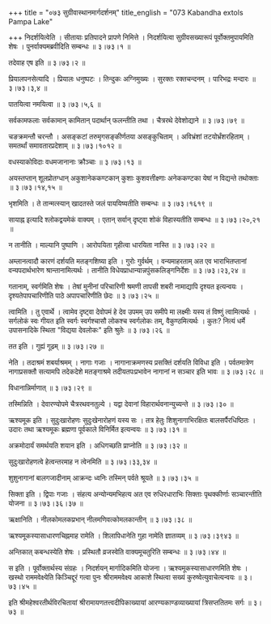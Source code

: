 +++
title = "०७३ सुग्रीवास्थानमार्गदर्शनम्"
title_english = "073 Kabandha extols Pampa Lake"

+++
निदर्शयित्वेति । सीतायाः प्रतिपादने प्रापणे निमित्ते । निदर्शयित्वा सुग्रीवसख्यारूपं पूर्वोक्तमुपायमिति शेषः । पुनर्वाक्यमब्रवीदिति सम्बन्धः  ॥  ३।७३।१ ॥   

  

तदेवाह एष इति  ॥  ३।७३।२ ॥   

  

प्रियालपनसेत्यादि । प्रियालः धनुष्पटः । तिन्दुकः अग्निमुख्यः । सुरक्तः रक्तचन्दनम् । पारिभद्रः मन्दारः  ॥  ३।७३।३,४ ॥   

  

पातयित्वा नमयित्वा  ॥  ३।७३।५,६ ॥   

  

सर्वकामफलाः सर्वकामान् कामितान् पदार्थान् फलन्तीति तथा । चैत्ररथे देवेशोद्याने  ॥  ३।७३।७९ ॥   

  

चङक्रमन्तौ चरन्तौ । असङ्कटां तरुमृगसङ्कीर्णतया असङ्कुचिताम् । अविभ्रंशां तटयोर्भ्रंशरहिताम् । समतर्थां समावतारप्रदेशाम्  ॥  ३।७३।१०१२ ॥   

  

वधस्याकोविदाः वधमजानानाः क्रौञ्चाः  ॥  ३।७३।१३ ॥   

  

अयस्तप्तान् शूलप्रोतग्धान् अकुशानेककण्टकान् कुशाः कुशवत्तीक्ष्णाः अनेककण्टका येषां न विद्यन्ते तथोक्ताः  ॥  ३।७३।१४,१५ ॥   

  

भृशमिति । ते तान्मत्स्यान् खादतस्ते जलं पाययिष्यतीति सम्बन्धः  ॥  ३।७३।१६१९ ॥   

  

सायाह्न इत्यादि श्लोकद्वयमेकं वाक्यम् । एतान् सर्वान् दृष्ट्वा शोकं विहास्यतीति सम्बन्धः  ॥  ३।७३।२०,२१ ॥   

  

न तानीति । माल्यानि पुष्पाणि । आरोपयिता गृहीत्वा धारयिता नास्ति  ॥  ३।७३।२२ ॥   

  

अम्लानत्वादौ कारणं दर्शयति मतङ्गशिष्या इति । गुरोः गुर्वर्थम् । वन्यमाहरताम् अत एव भाराभितप्तानां वन्यपदार्थभारेण श्रान्तानामित्यर्थः । तानीति विधेयप्राधान्यान्नपुंसकलिङ्गनिर्देशः  ॥  ३।७३।२३,२४ ॥   

  

गतानाम्, स्वर्गमिति शेषः । तेषां मुनीनां परिचारिणी श्रमणी तापसी शबरी नामाद्यापि दृश्यत इत्यन्वयः । दृश्यतेपापचारिणीति पाठे अपापचारिणीति छेदः  ॥  ३।७३।२५ ॥   

  

त्वामिति । तु एवार्थे । त्वामेव दृष्ट्वा देवोपमं हे देव उपमम् उप समीपे मा लक्ष्मीः यस्य तं विष्णुं त्वामित्यर्थः । सर्गलोकं स्वः गीयत इति स्वर्गः स्वर्गश्चासौ लोकश्च स्वर्गलोकः तम्, वैकुण्ठमित्यर्थः । कुतः? नित्यं धर्मे उपासनादिके स्थिता "विद्यया देवलोकः" इति श्रुतेः  ॥  ३।७३।२६ ॥   

  

तत इति । गुह्यं गूढम्  ॥  ३।७३।२७ ॥   

  

नेति । तदाश्रमं शबर्याश्रमम् । नागाः गजाः । नागानाक्रमणस्य प्रसक्तिं दर्शयति विविधा इति । पर्वतमात्रेण नागाप्रसक्तौ सत्यामपि तदेकदेशे मतङ्गाश्रमे तदीयतपःप्रभावेन नागानां न सञ्चार इति भावः  ॥  ३।७३।२८ ॥   

  

विधानान्निर्माणात्  ॥  ३।७३।२९ ॥   

  

तस्मिन्निति । देवारण्योपमे चैत्ररथवनतुल्ये । यद्वा देवानां विहारार्थवनान्युच्यन्ते  ॥  ३।७३।३० ॥   

  

ऋश्यमूक इति । सुदुःखारोहणः सुदुःखेनारोहणं यस्य सः । तत्र हेतुः शिशुनागाभिरक्षितः बालसर्पैरधिष्ठितः । उदारः तथा ऋश्यमूकः ब्रह्मणा पूर्वकाले विनिर्मित इत्यन्वयः  ॥  ३।७३।३१ ॥   

  

अक्रमोदार्यं समर्थयति शयान इति । अधिगच्छति प्राप्नोति  ॥  ३।७३।३२ ॥   

  

सुदुःखारोहणत्वे हेत्वन्तरमाह न त्वेनमिति  ॥  ३।७३।३३,३४ ॥   

  

शुशुनागानां बालगजादीनाम् आक्रन्दः ध्वनिः तस्मिन् पर्वते श्रूयते  ॥  ३।७३।३५ ॥   

  

सिक्ता इति । द्विपाः गजाः । संहत्य अन्योन्यमभिहत्य अत एव रुधिरधाराभिः सिक्ताः पृथक्कीर्णाः सञ्चारन्तीति योजना  ॥  ३।७३।३६।३७ ॥   

  

ऋक्षानिति । नीलकोमलकप्रभान् नीलमणिवत्कोमलकान्तीन्  ॥  ३।७३।३८ ॥   

  

ऋश्यमूकस्यासाधारणचिह्नमाह रामेति । शिलापिधानेति गुहा नामेति ज्ञातव्यम्  ॥  ३।७३।३९४३ ॥   

  

अन्तिकात् कबन्धस्येति शेषः । प्रस्थितौ व्रजस्वेति वाक्यमूचतुरिति सम्बन्धः  ॥  ३।७३।४४ ॥   

  

स इति । पूर्वोक्तार्थस्य संग्रहः । निदर्शयन् मार्गादिकमिति योजना । ऋश्यमूकस्यासाधारणमिति शेषः । खस्थो राममवेक्ष्येति किञ्चिद्दूरं गत्वा पुनः श्रीराममवेक्ष्य आकाशे स्थित्वा सख्यं कुरुष्वेत्युवाचेत्यन्वयः  ॥  ३।७३।४५ ॥   

  

इति श्रीमहेश्वरतीर्थविरचितायां श्रीरामायणतत्त्वदीपिकाख्यायां आरण्यकाण्डव्याख्यायां त्रिसप्ततितमः सर्गः  ॥  ३।७३ ॥   

  

